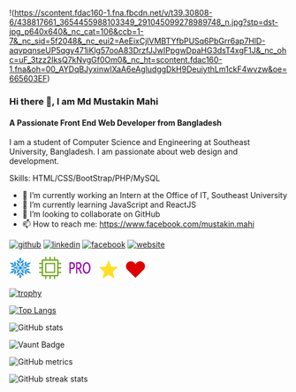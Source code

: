 !(https://scontent.fdac160-1.fna.fbcdn.net/v/t39.30808-6/438817661_3654455988103349_291045099278989748_n.jpg?stp=dst-jpg_p640x640&_nc_cat=106&ccb=1-7&_nc_sid=5f2048&_nc_eui2=AeEixCjlVMBTYfbPUSq6PbGrr6ap7HlD-aqvpqnseUP5qgy471iKlg57ooA83DrzfJJwIPpgwDpaHG3dsT4xgF1J&_nc_ohc=uF_3tzz2IksQ7kNvgGf0Om0&_nc_ht=scontent.fdac160-1.fna&oh=00_AYDqBJyxinwIXaA6eAgludggDkH9DeuiythLm1ckF4wvzw&oe=665603EF)

### Hi there 👋, I am Md Mustakin Mahi
#### A Passionate Front End Web Developer from Bangladesh


I am a student of Computer Science and Engineering at Southeast University, Bangladesh. I am passionate about web design and development. 

Skills: HTML/CSS/BootStrap/PHP/MySQL

- 🔭 I’m currently working an Intern at the Office of IT, Southeast University 
- 🌱 I’m currently learning JavaScript and ReactJS 
- 👯 I’m looking to collaborate on GitHub  
- 📫 How to reach me: https://www.facebook.com/mustakin.mahi 


[<img src='https://cdn.jsdelivr.net/npm/simple-icons@3.0.1/icons/github.svg' alt='github' height='40'>](https://github.com/Mustakin-140)  [<img src='https://cdn.jsdelivr.net/npm/simple-icons@3.0.1/icons/linkedin.svg' alt='linkedin' height='40'>](https://www.linkedin.com/in/md-mustakin-mahi-262010200/)  [<img src='https://cdn.jsdelivr.net/npm/simple-icons@3.0.1/icons/facebook.svg' alt='facebook' height='40'>](https://www.facebook.com/mustakin.mahi)  [<img src='https://cdn.jsdelivr.net/npm/simple-icons@3.0.1/icons/icloud.svg' alt='website' height='40'>](https://mustakin-140.github.io/Mustakin_Portfolio/)  

<a href='https://archiveprogram.github.com/'><img src='https://raw.githubusercontent.com/acervenky/animated-github-badges/master/assets/acbadge.gif' width='40' height='40'></a> <a href='https://docs.github.com/en/developers'><img src='https://raw.githubusercontent.com/acervenky/animated-github-badges/master/assets/devbadge.gif' width='40' height='40'></a> <a href='https://github.com/pricing'><img src='https://raw.githubusercontent.com/acervenky/animated-github-badges/master/assets/pro.gif' width='40' height='40'></a> <a href='https://stars.github.com/'><img src='https://raw.githubusercontent.com/acervenky/animated-github-badges/master/assets/starbadge.gif' width='35' height='35'></a> <a href='https://docs.github.com/en/github/supporting-the-open-source-community-with-github-sponsors'><img src='https://raw.githubusercontent.com/acervenky/animated-github-badges/master/assets/sponsorbadge.gif' width='35' height='35'></a> 

[![trophy](https://github-profile-trophy.vercel.app/?username=Mustakin-140)](https://github.com/ryo-ma/github-profile-trophy)

[![Top Langs](https://github-readme-stats.vercel.app/api/top-langs/?username=Mustakin-140)](https://github.com/anuraghazra/github-readme-stats)

![GitHub stats](https://github-readme-stats.vercel.app/api?username=Mustakin-140&show_icons=true)  

![Vaunt Badge](https://api.vaunt.dev/v1/github/entities/Mustakin-140/contributions?format=svg&private=false)  

![GitHub metrics](https://metrics.lecoq.io/Mustakin-140)  

![GitHub streak stats](https://streak-stats.demolab.com/?user=Mustakin-140)  

